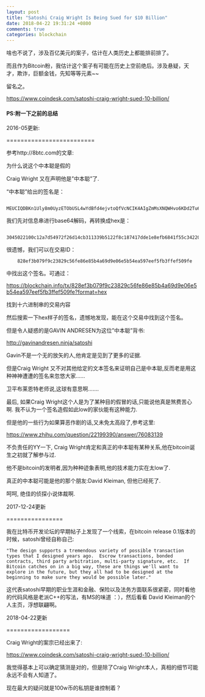 ```yaml
---
layout: post
title: "Satoshi Craig Wright Is Being Sued for $10 Billion"
date: 2018-04-22 19:31:24 +0800
comments: true
categories: blockchain
---
```


啥也不说了，涉及百亿美元的案子，估计在人类历史上都能排前排了。

而且作为Bitcoin粉，我估计这个案子有可能在历史上空前绝后。涉及悬疑，天才，欺诈，巨额金钱，先知等等元素~~

留名之。


https://www.coindesk.com/satoshi-craig-wright-sued-10-billion/


#### PS:附一下之前的总结

2016-05更新:

=========================

参考http://8btc.com的文章:

为什么说这个中本聪是假的



Craig Wright 又在声明他是”中本聪”了.

“中本聪”给出的签名是：

```
    MEUCIQDBKn1Uly8m0UyzETObUSL4wYdBfd4ejvtoQfVcNCIK4AIgZmMsXNQWHvo6KDd2Tu6euEl13VTC3ihl6XUlhcU+fM4=
```

我们先对信息串进行base64解码，再转换成hex是：

```
    3045022100c12a7d54972f26d14cb311339b5122f8c187417dde1e8efb6841f55c34220ae0022066632c5cd4161efa3a2837764eee9eb84975dd54c2de2865e9752585c53e7cce
```

很遗憾，我们可以在交易ID：


```
    828ef3b079f9c23829c56fe86e85b4a69d9e06e5b54ea597eef5fb3ffef509fe
```

中找出这个签名。可通过：

https://blockchain.info/tx/828ef3b079f9c23829c56fe86e85b4a69d9e06e5b54ea597eef5fb3ffef509fe?format=hex

找到十六进制串的交易内容

然后搜索一下hex样子的签名，遗憾地发现，能在这个交易中找到这个签名。





但是令人疑惑的是GAVIN ANDRESEN为这位”中本聪”背书:

http://gavinandresen.ninja/satoshi


Gavin不是一个无的放矢的人,他肯定是见到了更多的证据.


但是Craig Wright 又不对其他给定的文本签名来证明自己是中本聪,反而老是用这种神神遭遭的签名来忽悠大家……


卫平布莱恩特老师说,这球有意思啊…….


最后, 如果Craig Wright这个人是为了某种目的假冒的话,只能说他真是煞费苦心啊. 我不认为一个签名造假如此low的家伙能有这种能力.


但是他的一些行为如果算恶作剧的话,又未免太高段了,参考这里:

https://www.zhihu.com/question/22199390/answer/76083139


不负责任的YY一下, Craig Wright肯定和真正的中本聪有某种关系,他在bitcoin诞生之初就了解参与过.



他不是bitcoin的发明者,因为种种迹象表明,他的技术能力实在太low了.



真正的中本聪可能是他的那个朋友:David Kleiman, 但他已经死了.



呵呵, 绝佳的侦探小说体裁啊.



2017-12-24更新

================

我在比特币开发论坛的早期帖子上发现了一个线索，在bitcoin release 0.1版本的时候，satoshi曾经自称自己:


    "The design supports a tremendous variety of possible transaction types that I designed years ago.  Escrow transactions, bonded contracts, third party arbitration, multi-party signature, etc.  If Bitcoin catches on in a big way, these are things we'll want to explore in the future, but they all had to be designed at the beginning to make sure they would be possible later."


这代表satoshi早期的职业生涯和金融、保险以及法务方面联系很紧密，同时看他的代码风格是老派C++的写法，有MS的味道 ：），然后看看 David Kleiman的个人主页，浮想联翩啊。



2018-04-22更新

==================

Craig Wright的案宗已经出来了:


https://www.coindesk.com/satoshi-craig-wright-sued-10-billion/

我觉得基本上可以确定猜测是对的，但是除了Craig Wright本人，真相的细节可能永远不会有人知道了。

现在最大的疑问就是100w币的私钥是谁控制着？
